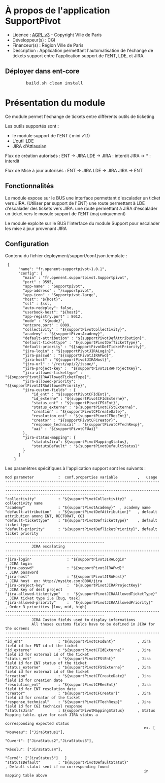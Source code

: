 # À propos de l'application SupportPivot

* Licence : [AGPL v3](http://www.gnu.org/licenses/agpl.txt) - Copyright Ville de Paris
* Développeur(s) : CGI
* Financeur(s) : Région Ville de Paris
* Description : Application permettant l'automatisation de l'échange de tickets support entre l'application support de l'ENT, LDE, et JIRA. 

## Déployer dans ent-core
<pre>
		build.sh clean install
</pre>

# Présentation du module

Ce module permet l'échange de tickets entre différents outils de ticketing.

Les outils supportés sont :
* le module support de l'ENT ( mini v1.1)
* L'outil LDE
* JIRA d'Attlassian

Flux de création autorisés :
  ENT -> JIRA
  LDE -> JIRA   : interdit
  JIRA -> *    : interdit
  
Flux de Mise à jour autorisés :
  ENT -> JIRA
  LDE -> JIRA
  JIRA -> ENT
           


## Fonctionnalités

Le module expose 
           sur le BUS une interface permettant d'escalader un ticket vers JIRA. (Utiliser par support de l'ENT)
           une route permettant à LDE d'escalader des tickets vers JIRA.
           une route permettant à JIRA d'escalader un ticket vers le mosule support de l'ENT (maj uniquement)

Le module exploite 
           sur le BUS l'interface du module Support pour escalader les mise à jour provenant JIRA

## Configuration

Contenu du fichier deployment/support/conf.json.template :

     {
          "name": "fr.openent~supportpivot~1.0.1",
          "config": {
            "main" : "fr.openent.supportpivot.Supportpivot",
            "port" : 9595,
            "app-name" : "Supportpivot",
        	"app-address" : "/supportpivot",
        	"app-icon" : "Supportpivot-large",
            "host": "${host}",
            "ssl" : $ssl,
            "auto-redeploy": false,
            "userbook-host": "${host}",
            "app-registry.port" : 8012,
            "mode" : "${mode}",
            "entcore.port" : 8009,
    		"collectivity" : "${supportPivotCollectivity}",
    		"academy" : "${supportPivotAcademy}",
    		"default-attribution" : "${supportPivotDefAttribution}",
    		"default-tickettype" : "${supportPivotDefTicketType}",
    		"default-priority" : "${supportPivotDefTicketPriority}",
            "jira-login" : "${supportPivotJIRALogin}",
            "jira-passwd" : "${supportPivotJIRAPwd}",
            "jira-host" : "${supportPivotJIRAHost}",
            "jira-url" : "/rest/api/2/issue/",
            "jira-project-key" :  "${supportPivotJIRAProjectKey}",
            "jira-allowed-tickettype" :  "${supportPivotJIRAAllowedTicketType}",
            "jira-allowed-priority":  "${supportPivotJIRAAllowedPriority}",
            "jira-custom-fields" : {
                "id_ent" : "${supportPivotCFIdEnt}",
                "id_externe" : "${supportPivotCFIdExterne}",
                "status_ent" : "${supportPivotCFStEnt}",
                "status_externe" : "${supportPivotCFStExterne}",
                "creation" : "${supportPivotCFCreateDate}",
                "resolution_ent" : "${supportPivotCFResEnt}",
                "creator" : "${supportPivotCFCreator}",
                "response_technical" : "${supportPivotCFTechResp}",
                "uai" : "${supportPivotCFUai}"
            },
        	"jira-status-mapping": {
        		"statutsJira": ${supportPivotMappingStatus},
        		"statutsDefault" : "${supportPivotDefaultStatus}"
        	}
          }
        }


Les paramètres spécifiques à l'application support sont les suivants :

    mod parameter           :  conf.properties variable         ,   usage
    -------------------------------------------------------------------------------------------------------------------
    -------------------------------------------------------------------------------------------------------------------
    "collectivity"          : "${supportPivotCollectivity}"  , collectivity name 
    "academy"               : "${supportPivotAcademy}"  , academy name
    "default-attribution"   : "${supportPivotDefAttribution}"   , default attribution among ENT, RECTORAT, CGI
    "default-tickettype"    : "${supportPivotDefTicketType}"    , default ticket type
    "default-priority"      : "${supportPivotDefTicketPriority}", default ticket priority
    -------------------------------------------------------------------------------------------------------------------
                JIRA escalating
    -------------------------------------------------------------------------------------------------------------------
    "jira-login"                : "${supportPivotJIRALogin"                 , JIRA login 
    "jira-passwd"               : "${supportPivotJIRAPwd}"                  , JIRA password
    "jira-host"                 : "${supportPivotJIRAHost}"                 , JIRA host  ex: http://mysite.com:8080/jira
    "jira-project-key"          :  "${supportPivotJIRAProjectKey}"          , JIRA key of dest project
    "jira-allowed-tickettype"   :  "${supportPivotJIRAAllowedTicketType}"   , JIRA ticket type i.e [bug, task] 
    "jira-allowed-priority"     :  "${supportPivotJIRAAllowedPriority}"     , Order 3 priorities [low, mid, high]
    -------------------------------------------------------------------------------------------------------------------
                JIRA Custom fields used to display informations
                All theses customs fields have to be defined in JIRA for the screens 
    -------------------------------------------------------------------------------------------------------------------
    "id_ent"                : "${supportPivotCFIdEnt}"          , Jira field id for ENT id of the ticket
    "id_externe"            : "${supportPivotCFIdExterne}"      , Jira field id for external id of the ticket
    "status_ent"            : "${supportPivotCFStEnt}"          , Jira field id for ENT status of the ticket
    "status_externe"        : "${supportPivotCFStExterne}"      , Jira field id for external id of the ticket
    "creation"              : "${supportPivotCFCreateDate}"     , Jira field id for creation date
    "resolution_ent"        : "${supportPivotCFResEnt}"         , Jira field id for ENT resolution date
    "creator"               : "${supportPivotCFCreator}"        , Jira field id for creator of the ticket
    "response_technical"    : "${supportPivotCFTechResp}"       , Jira field id for CGI technical response
    "statutsJira"           : ${supportPivotMappingStatus}      , Status Mapping table. give for each JIRA status a 
                                                                  corresponding expected status
                                                                   ex. [ "Nouveau": ["JiraStatus1"],
                                                                         "Ouvert": ["JiraStatus2","JiraStatus3"],
                                                                         "Résolu": ["JiraStatus4"],
                                                                         "Fermé": ["JiraStatus5"]   ]             
    "statutsDefault"        : "${supportPivotDefaultStatut}"                 , Default statut sent if no corresponding found 
                                                                   in mapping table above
